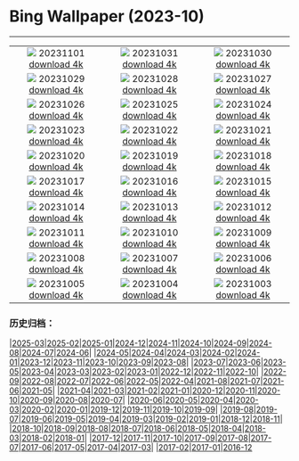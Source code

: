 # Bing Wallpaper (2023-10)
**************
| | | |
| :----: | :----: | :----: |
| ![](https://www.bing.com/th?id=OHR.HautBarr_IT-IT9951330243_1920x1080.jpg) 20231101 [download 4k](https://www.bing.com/th?id=OHR.HautBarr_IT-IT9951330243_UHD.jpg) | ![](https://www.bing.com/th?id=OHR.HalloweenPorchAI_IT-IT0209206965_1920x1080.jpg) 20231031 [download 4k](https://www.bing.com/th?id=OHR.HalloweenPorchAI_IT-IT0209206965_UHD.jpg) | ![](https://www.bing.com/th?id=OHR.AutumnRaven_IT-IT0004951220_1920x1080.jpg) 20231030 [download 4k](https://www.bing.com/th?id=OHR.AutumnRaven_IT-IT0004951220_UHD.jpg) |
| ![](https://www.bing.com/th?id=OHR.LangheItaly_IT-IT0113842370_1920x1080.jpg) 20231029 [download 4k](https://www.bing.com/th?id=OHR.LangheItaly_IT-IT0113842370_UHD.jpg) | ![](https://www.bing.com/th?id=OHR.FiveWinds_IT-IT3588998900_1920x1080.jpg) 20231028 [download 4k](https://www.bing.com/th?id=OHR.FiveWinds_IT-IT3588998900_UHD.jpg) | ![](https://www.bing.com/th?id=OHR.OldBridgeSkye_IT-IT3352647362_1920x1080.jpg) 20231027 [download 4k](https://www.bing.com/th?id=OHR.OldBridgeSkye_IT-IT3352647362_UHD.jpg) |
| ![](https://www.bing.com/th?id=OHR.ViennaAutumn_IT-IT9164239542_1920x1080.jpg) 20231026 [download 4k](https://www.bing.com/th?id=OHR.ViennaAutumn_IT-IT9164239542_UHD.jpg) | ![](https://www.bing.com/th?id=OHR.GrandStaircase_IT-IT8917709693_1920x1080.jpg) 20231025 [download 4k](https://www.bing.com/th?id=OHR.GrandStaircase_IT-IT8917709693_UHD.jpg) | ![](https://www.bing.com/th?id=OHR.FuzerCastle_IT-IT9605113103_1920x1080.jpg) 20231024 [download 4k](https://www.bing.com/th?id=OHR.FuzerCastle_IT-IT9605113103_UHD.jpg) |
| ![](https://www.bing.com/th?id=OHR.SanGiorgioMaggiore_IT-IT9222946405_1920x1080.jpg) 20231023 [download 4k](https://www.bing.com/th?id=OHR.SanGiorgioMaggiore_IT-IT9222946405_UHD.jpg) | ![](https://www.bing.com/th?id=OHR.AstoriaBridge_IT-IT7575959627_1920x1080.jpg) 20231022 [download 4k](https://www.bing.com/th?id=OHR.AstoriaBridge_IT-IT7575959627_UHD.jpg) | ![](https://www.bing.com/th?id=OHR.PersepolisRelief_IT-IT7224171772_1920x1080.jpg) 20231021 [download 4k](https://www.bing.com/th?id=OHR.PersepolisRelief_IT-IT7224171772_UHD.jpg) |
| ![](https://www.bing.com/th?id=OHR.PygmySloth_IT-IT6815817585_1920x1080.jpg) 20231020 [download 4k](https://www.bing.com/th?id=OHR.PygmySloth_IT-IT6815817585_UHD.jpg) | ![](https://www.bing.com/th?id=OHR.WaterLilyVietnam_IT-IT8076028570_1920x1080.jpg) 20231019 [download 4k](https://www.bing.com/th?id=OHR.WaterLilyVietnam_IT-IT8076028570_UHD.jpg) | ![](https://www.bing.com/th?id=OHR.KodiakAlaska_IT-IT8488894073_1920x1080.jpg) 20231018 [download 4k](https://www.bing.com/th?id=OHR.KodiakAlaska_IT-IT8488894073_UHD.jpg) |
| ![](https://www.bing.com/th?id=OHR.SpreadsheetDay_IT-IT8741983462_1920x1080.jpg) 20231017 [download 4k](https://www.bing.com/th?id=OHR.SpreadsheetDay_IT-IT8741983462_UHD.jpg) | ![](https://www.bing.com/th?id=OHR.GoldenEnchantments_IT-IT9162658563_1920x1080.jpg) 20231016 [download 4k](https://www.bing.com/th?id=OHR.GoldenEnchantments_IT-IT9162658563_UHD.jpg) | ![](https://www.bing.com/th?id=OHR.AutumnHedgehog_IT-IT1498595438_1920x1080.jpg) 20231015 [download 4k](https://www.bing.com/th?id=OHR.AutumnHedgehog_IT-IT1498595438_UHD.jpg) |
| ![](https://www.bing.com/th?id=OHR.RingEclipse_IT-IT1853781586_1920x1080.jpg) 20231014 [download 4k](https://www.bing.com/th?id=OHR.RingEclipse_IT-IT1853781586_UHD.jpg) | ![](https://www.bing.com/th?id=OHR.PerugiaFountainEurochocolate_IT-IT7296572620_1920x1080.jpg) 20231013 [download 4k](https://www.bing.com/th?id=OHR.PerugiaFountainEurochocolate_IT-IT7296572620_UHD.jpg) | ![](https://www.bing.com/th?id=OHR.IdahoBarn_IT-IT0454477337_1920x1080.jpg) 20231012 [download 4k](https://www.bing.com/th?id=OHR.IdahoBarn_IT-IT0454477337_UHD.jpg) |
| ![](https://www.bing.com/th?id=OHR.JohnDayFossil_IT-IT9653915961_1920x1080.jpg) 20231011 [download 4k](https://www.bing.com/th?id=OHR.JohnDayFossil_IT-IT9653915961_UHD.jpg) | ![](https://www.bing.com/th?id=OHR.SoprisSunrise_IT-IT4925798707_1920x1080.jpg) 20231010 [download 4k](https://www.bing.com/th?id=OHR.SoprisSunrise_IT-IT4925798707_UHD.jpg) | ![](https://www.bing.com/th?id=OHR.FremontPetroglyph_IT-IT9013079131_1920x1080.jpg) 20231009 [download 4k](https://www.bing.com/th?id=OHR.FremontPetroglyph_IT-IT9013079131_UHD.jpg) |
| ![](https://www.bing.com/th?id=OHR.ItalyTriesteBarcolana_IT-IT2686315925_1920x1080.jpg) 20231008 [download 4k](https://www.bing.com/th?id=OHR.ItalyTriesteBarcolana_IT-IT2686315925_UHD.jpg) | ![](https://www.bing.com/th?id=OHR.GrizzlyFalls_IT-IT0353576964_1920x1080.jpg) 20231007 [download 4k](https://www.bing.com/th?id=OHR.GrizzlyFalls_IT-IT0353576964_UHD.jpg) | ![](https://www.bing.com/th?id=OHR.TaughannockFalls_IT-IT9282123928_1920x1080.jpg) 20231006 [download 4k](https://www.bing.com/th?id=OHR.TaughannockFalls_IT-IT9282123928_UHD.jpg) |
| ![](https://www.bing.com/th?id=OHR.GentooJump_IT-IT0819312209_1920x1080.jpg) 20231005 [download 4k](https://www.bing.com/th?id=OHR.GentooJump_IT-IT0819312209_UHD.jpg) | ![](https://www.bing.com/th?id=OHR.TarantulaNebula_IT-IT1696643757_1920x1080.jpg) 20231004 [download 4k](https://www.bing.com/th?id=OHR.TarantulaNebula_IT-IT1696643757_UHD.jpg) | ![](https://www.bing.com/th?id=OHR.WhitsundaySwirl_IT-IT2012760745_1920x1080.jpg) 20231003 [download 4k](https://www.bing.com/th?id=OHR.WhitsundaySwirl_IT-IT2012760745_UHD.jpg) |

### 历史归档：

|[2025-03](/../2025-03/2025-03.md)|[2025-02](/../2025-02/2025-02.md)|[2025-01](/../2025-01/2025-01.md)|[2024-12](/../2024-12/2024-12.md)|[2024-11](/../2024-11/2024-11.md)|[2024-10](/../2024-10/2024-10.md)|[2024-09](/../2024-09/2024-09.md)|[2024-08](/../2024-08/2024-08.md)|[2024-07](/../2024-07/2024-07.md)|[2024-06](/../2024-06/2024-06.md)|
|[2024-05](/../2024-05/2024-05.md)|[2024-04](/../2024-04/2024-04.md)|[2024-03](/../2024-03/2024-03.md)|[2024-02](/../2024-02/2024-02.md)|[2024-01](/../2024-01/2024-01.md)|[2023-12](/../2023-12/2023-12.md)|[2023-11](/../2023-11/2023-11.md)|[2023-10](/2023-10.md)|[2023-09](/../2023-09/2023-09.md)|[2023-08](/../2023-08/2023-08.md)|
|[2023-07](/../2023-07/2023-07.md)|[2023-06](/../2023-06/2023-06.md)|[2023-05](/../2023-05/2023-05.md)|[2023-04](/../2023-04/2023-04.md)|[2023-03](/../2023-03/2023-03.md)|[2023-02](/../2023-02/2023-02.md)|[2023-01](/../2023-01/2023-01.md)|[2022-12](/../2022-12/2022-12.md)|[2022-11](/../2022-11/2022-11.md)|[2022-10](/../2022-10/2022-10.md)|
|[2022-09](/../2022-09/2022-09.md)|[2022-08](/../2022-08/2022-08.md)|[2022-07](/../2022-07/2022-07.md)|[2022-06](/../2022-06/2022-06.md)|[2022-05](/../2022-05/2022-05.md)|[2022-04](/../2022-04/2022-04.md)|[2021-08](/../2021-08/2021-08.md)|[2021-07](/../2021-07/2021-07.md)|[2021-06](/../2021-06/2021-06.md)|[2021-05](/../2021-05/2021-05.md)|
|[2021-04](/../2021-04/2021-04.md)|[2021-03](/../2021-03/2021-03.md)|[2021-02](/../2021-02/2021-02.md)|[2021-01](/../2021-01/2021-01.md)|[2020-12](/../2020-12/2020-12.md)|[2020-11](/../2020-11/2020-11.md)|[2020-10](/../2020-10/2020-10.md)|[2020-09](/../2020-09/2020-09.md)|[2020-08](/../2020-08/2020-08.md)|[2020-07](/../2020-07/2020-07.md)|
|[2020-06](/../2020-06/2020-06.md)|[2020-05](/../2020-05/2020-05.md)|[2020-04](/../2020-04/2020-04.md)|[2020-03](/../2020-03/2020-03.md)|[2020-02](/../2020-02/2020-02.md)|[2020-01](/../2020-01/2020-01.md)|[2019-12](/../2019-12/2019-12.md)|[2019-11](/../2019-11/2019-11.md)|[2019-10](/../2019-10/2019-10.md)|[2019-09](/../2019-09/2019-09.md)|
|[2019-08](/../2019-08/2019-08.md)|[2019-07](/../2019-07/2019-07.md)|[2019-06](/../2019-06/2019-06.md)|[2019-05](/../2019-05/2019-05.md)|[2019-04](/../2019-04/2019-04.md)|[2019-03](/../2019-03/2019-03.md)|[2019-02](/../2019-02/2019-02.md)|[2019-01](/../2019-01/2019-01.md)|[2018-12](/../2018-12/2018-12.md)|[2018-11](/../2018-11/2018-11.md)|
|[2018-10](/../2018-10/2018-10.md)|[2018-09](/../2018-09/2018-09.md)|[2018-08](/../2018-08/2018-08.md)|[2018-07](/../2018-07/2018-07.md)|[2018-06](/../2018-06/2018-06.md)|[2018-05](/../2018-05/2018-05.md)|[2018-04](/../2018-04/2018-04.md)|[2018-03](/../2018-03/2018-03.md)|[2018-02](/../2018-02/2018-02.md)|[2018-01](/../2018-01/2018-01.md)|
|[2017-12](/../2017-12/2017-12.md)|[2017-11](/../2017-11/2017-11.md)|[2017-10](/../2017-10/2017-10.md)|[2017-09](/../2017-09/2017-09.md)|[2017-08](/../2017-08/2017-08.md)|[2017-07](/../2017-07/2017-07.md)|[2017-06](/../2017-06/2017-06.md)|[2017-05](/../2017-05/2017-05.md)|[2017-04](/../2017-04/2017-04.md)|[2017-03](/../2017-03/2017-03.md)|
|[2017-02](/../2017-02/2017-02.md)|[2017-01](/../2017-01/2017-01.md)|[2016-12](/../2016-12/2016-12.md)